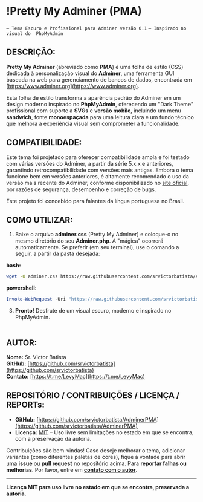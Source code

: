 
# !Pretty My Adminer (PMA) 
`` – Tema Escuro e Profissional para Adminer versão 0.1 ``
`` – Inspirado no visual do  PhpMyAdmin ``

## DESCRIÇÃO:

**Pretty My Adminer** (abreviado como **PMA**) é uma folha de estilo (CSS) dedicada à personalização visual do **Adminer**, uma ferramenta GUI baseada na web para gerenciamento de bancos de dados, encontrada em [https://www.adminer.org](https://www.adminer.org).

Esta folha de estilo transforma a aparência padrão do Adminer em um design moderno inspirado no **PhpMyAdmin**, oferecendo um "Dark Theme" profissional com suporte a **SVGs** e **versão mobile**, incluindo um menu **sandwich**, fonte **monoespaçada** para uma leitura clara e um fundo técnico que melhora a experiência visual sem comprometer a funcionalidade.

## COMPATIBILIDADE:

Este tema foi projetado para oferecer compatibilidade ampla e foi testado com várias versões do Adminer, a partir da série 5.x.x e anteriores, garantindo retrocompatibilidade com versões mais antigas. Embora o tema funcione bem em versões anteriores, é altamente recomendado o uso da versão mais recente do Adminer, conforme disponibilizado no [site oficial](https://www.adminer.org), por razões de segurança, desempenho e correção de bugs.

Este projeto foi concebido para falantes da língua portuguesa no Brasil.

## COMO UTILIZAR:

1. Baixe o arquivo **adminer.css** (Pretty My Adminer) e coloque-o no mesmo diretório do seu **Adminer.php**. A "mágica" ocorrerá automaticamente. Se preferir (em seu terminal), use o comando a seguir, a partir da pasta desejada:

**bash:**
```bash
wget -O adminer.css https://raw.githubusercontent.com/srvictorbatista/AdminerPMA/refs/heads/main/adminer.css
```

**powershell:** 
```powershell
Invoke-WebRequest -Uri "https://raw.githubusercontent.com/srvictorbatista/AdminerPMA/refs/heads/main/adminer.css" -OutFile "adminer.css"
```


3. **Pronto!** Desfrute de um visual escuro, moderno e inspirado no PhpMyAdmin.
<br> &nbsp; 
## AUTOR:

**Nome:** Sr. Victor Batista  
**GitHub:** [https://github.com/srvictorbatista](https://github.com/srvictorbatista)  
**Contato:** [https://t.me/LevyMac](https://t.me/LevyMac)

## REPOSITÓRIO / CONTRIBUIÇÕES / LICENÇA / REPORTs:

- **GitHub:** [https://github.com/srvictorbatista/AdminerPMA](https://github.com/srvictorbatista/AdminerPMA)
- **Licença:** [MIT](https://opensource.org/licenses/MIT) – Uso livre sem limitações no estado em que se encontra, com a preservação da autoria.

Contribuições são bem-vindas! Caso deseje melhorar o tema, adicionar variantes (como diferentes paletas de cores), fique à vontade para abrir uma **issue** ou **pull request** no repositório acima.
Para **reportar falhas ou melhorias**. Por favor, entre em **[contato com o autor](#autor)**. 

---

**Licença MIT para uso livre no estado em que se encontra, preservada a autoria.**

